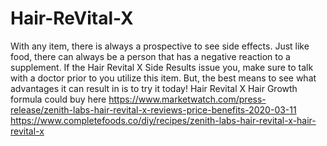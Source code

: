 # Hair-ReVital-X
With any item, there is always a prospective to see side effects. Just like food, there can always be a person that has a negative reaction to a supplement. If the Hair Revital X Side Results issue you, make sure to talk with a doctor prior to you utilize this item. But, the best means to see what advantages it can result in is to try it today! Hair Revital X Hair Growth formula could buy here  https://www.marketwatch.com/press-release/zenith-labs-hair-revital-x-reviews-price-benefits-2020-03-11  https://www.completefoods.co/diy/recipes/zenith-labs-hair-revital-x-hair-revital-x
